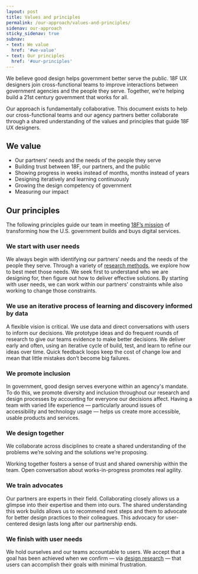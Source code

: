 ```yaml
---
layout: post
title: Values and principles
permalink: /our-approach/values-and-principles/
sidenav: our-approach
sticky_sidenav: true
subnav:
- text: We value
  href: '#we-value'
- text: Our principles
  href: '#our-principles'
---
```


We believe good design helps government better serve the public. 18F UX designers join cross-functional teams to improve interactions between government agencies and the people they serve. Together, we’re helping build a 21st century government that works for all.

Our approach is fundamentally collaborative. This document exists to help our cross-functional teams and our agency partners better collaborate through a shared understanding of the values and principles that guide 18F UX designers.


## We value

- Our partners’ needs and the needs of the people they serve
- Building trust between 18F, our partners, and the public
- Showing progress in weeks instead of months, months instead of years
- Designing iteratively and learning continuously
- Growing the design competency of government
- Measuring our impact


## Our principles

The following principles guide our team in meeting [18F’s mission](https://18f.gsa.gov/about/#our-mission) of transforming how the U.S. government builds and buys digital services.

### We start with user needs

We always begin with identifying our partners’ needs and the needs of the people they serve. Through a variety of [research methods](https://methods.18f.gov/), we explore how to best meet those needs. We seek first to understand who we are designing for, then figure out how to deliver effective solutions. By starting with user needs, we can work within our partners' constraints while also working to change those constraints.

### We use an iterative process of learning and discovery informed by data

A flexible vision is critical. We use data and direct conversations with users to inform our decisions. We prototype ideas and do frequent rounds of research to give our teams evidence to make better decisions. We deliver early and often, using an iterative cycle of build, test, and learn to refine our ideas over time. Quick feedback loops keep the cost of change low and mean that little mistakes don’t become big failures.

### We promote inclusion

In government, good design serves everyone within an agency's mandate. To do this, we promote diversity and inclusion throughout our research and design processes by accounting for everyone our decisions affect. Having a team with varied life experience — particularly around issues of accessibility and technology usage — helps us create more accessible, usable products and services.

### We design together

We collaborate across disciplines to create a shared understanding of the problems we’re solving and the solutions we’re proposing.

Working together fosters a sense of trust and shared ownership within the team. Open conversation about works-in-progress promotes real agility.

### We train advocates

Our partners are experts in their field. Collaborating closely allows us a glimpse into their expertise and them into ours. The shared understanding this work builds allows us to recommend next steps and them to advocate for better design practices to their colleagues. This advocacy for user-centered design lasts long after our partnership ends.

### We finish with user needs

We hold ourselves and our teams accountable to users. We accept that a goal has been achieved when we confirm — via [design research](/research/) — that users can accomplish their goals with minimal frustration.
